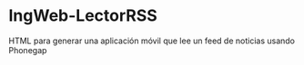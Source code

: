 IngWeb-LectorRSS
================

HTML para generar una aplicación móvil que lee un feed de noticias usando Phonegap
